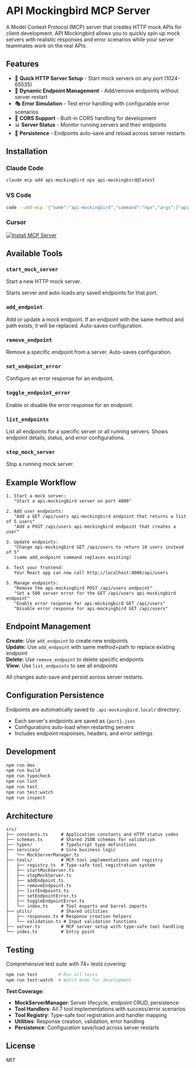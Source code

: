 # API Mockingbird MCP Server

A Model Context Protocol (MCP) server that creates HTTP mock APIs for client development. API Mockingbird allows you to quickly spin up mock servers with realistic responses and error scenarios while your server teammates work on the real APIs.

## Features

- 🚀 **Quick HTTP Server Setup** - Start mock servers on any port (1024-65535)
- 🎯 **Dynamic Endpoint Management** - Add/remove endpoints without server restart
- 🎭 **Error Simulation** - Test error handling with configurable error scenarios
- 🔧 **CORS Support** - Built-in CORS handling for development
- 📊 **Server Status** - Monitor running servers and their endpoints
- 💾 **Persistence** - Endpoints auto-save and reload across server restarts

## Installation

### Claude Code

```bash
claude mcp add api-mockingbird npx api-mockingbird@latest
```

### VS Code

```bash
code --add-mcp '{"name":"api-mockingbird","command":"npx","args":["api-mockingbird@latest"]}'
```

### Cursor

[![Install MCP Server](https://cursor.com/deeplink/mcp-install-dark.svg)](https://cursor.com/install-mcp?name=api-mockingbird&config=eyJjb21tYW5kIjoibnB4IGFwaS1tb2NraW5nYmlyZEBsYXRlc3QifQ%3D%3D)

## Available Tools

### `start_mock_server`

Start a new HTTP mock server.

Starts server and auto-loads any saved endpoints for that port.

### `add_endpoint`

Add or update a mock endpoint. If an endpoint with the same method and path exists, it will be replaced. Auto-saves configuration.

### `remove_endpoint`

Remove a specific endpoint from a server. Auto-saves configuration.

### `set_endpoint_error`

Configure an error response for an endpoint.

### `toggle_endpoint_error`

Enable or disable the error response for an endpoint.

### `list_endpoints`

List all endpoints for a specific server or all running servers. Shows endpoint details, status, and error configurations.

### `stop_mock_server`

Stop a running mock server.

## Example Workflow

```text
1. Start a mock server:
   "Start a api-mockingbird server on port 4000"

2. Add user endpoints:
   "Add a GET /api/users api-mockingbird endpoint that returns a list of 5 users"
   "Add a POST /api/users api-mockingbird endpoint that creates a user"

3. Update endpoints:
   "Change api-mockingbird GET /api/users to return 10 users instead of 5"
   (same add_endpoint command replaces existing)

4. Test your frontend:
   Your React app can now call http://localhost:4000/api/users

5. Manage endpoints:
   "Remove the api-mockingbird POST /api/users endpoint"
   "Set a 500 server error for the GET /api/users api-mockingbird endpoint"
   "Enable error response for api-mockingbird GET /api/users"
   "Disable error response for api-mockingbird GET /api/users"
```

## Endpoint Management

**Create:** Use `add_endpoint` to create new endpoints  
**Update:** Use `add_endpoint` with same method+path to replace existing endpoint  
**Delete:** Use `remove_endpoint` to delete specific endpoints  
**View:** Use `list_endpoints` to see all endpoints

All changes auto-save and persist across server restarts.

## Configuration Persistence

Endpoints are automatically saved to `.api-mockingbird.local/` directory:

- Each server's endpoints are saved as `{port}.json`
- Configurations auto-load when restarting servers
- Includes endpoint responses, headers, and error settings

## Development

```bash
npm run dev
npm run build
npm run typecheck
npm run lint
npm run test
npm run test:watch
npm run inspect
```

## Architecture

```text
src/
├── constants.ts     # Application constants and HTTP status codes
├── schemas.ts       # Shared JSON schemas for validation
├── types/           # TypeScript type definitions
├── services/        # Core business logic
│   └── MockServerManager.ts
├── tools/           # MCP tool implementations and registry
│   ├── registry.ts  # Type-safe tool registration system
│   ├── startMockServer.ts
│   ├── stopMockServer.ts
│   ├── addEndpoint.ts
│   ├── removeEndpoint.ts
│   ├── listEndpoints.ts
│   ├── setEndpointError.ts
│   ├── toggleEndpointError.ts
│   └── index.ts     # Tool exports and barrel imports
├── utils/           # Shared utilities
│   ├── responses.ts # Response creation helpers
│   └── validation.ts # Input validation functions
├── server.ts        # MCP server setup with type-safe tool handling
└── index.ts         # Entry point
```

## Testing

Comprehensive test suite with 74+ tests covering:

```bash
npm run test        # Run all tests
npm run test:watch  # Watch mode for development
```

**Test Coverage:**

- **MockServerManager**: Server lifecycle, endpoint CRUD, persistence
- **Tool Handlers**: All 7 tool implementations with success/error scenarios
- **Tool Registry**: Type-safe tool registration and handler mapping
- **Utilities**: Response creation, validation, error handling
- **Persistence**: Configuration save/load across server restarts

## License

MIT
